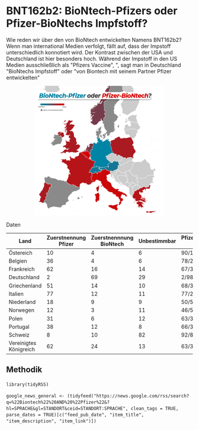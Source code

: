 # BNT162b2: BioNtech-Pfizers oder Pfizer-BioNtechs Impfstoff?

Wie reden wir über den von BioNtech entwickelten Namens BNT162b2?
Wenn man international Medien verfolgt, fällt auf, dass der Impstoff unterschiedlich konnotiert wird. Der Kontrast zwischen der USA und Deutschland ist hier besonders hoch.
Während der Impstoff in den US Medien ausschließlich als "Pfizers Vaccine", ", sagt man in Deutschland "BioNtechs Impfstoff" oder "von Biontech mit seinem Partner Pfizer entwickelten"



<p align="center">
  <img src="https://github.com/konradrs/Biontech-Pfizer-Name/blob/main/map.png?raw=true" width="350" />
</p



## Daten
 
| Land | Zuerstnennung Pfizer | Zuerstnennnung BioNtech | Unbestimmbar |Pfizer/BioNtech in %
| ---         |     ---      |     ---      |     ---      |     ---      |
|Östereich|10|4|6|90/10
|Belgien|36|4|6|78/22
|Frankreich|62|16|14|67/33
|Deutschland|2|69|29|2/98
|Griechenland|51|14|10|68/32
|Italien|77|12|11|77/23
|Niederland|18|9|9|50/50
|Norwegen|12|3|11|46/54
|Polen|31|6|12|63/37
|Portugal|38|12|8|66/34
|Schweiz|8|10|82|92/8
|Vereinigtes Königreich|62|24|13|63/37

## Methodik


`library(tidyRSS)`

`google_news_general <- (tidyfeed("https://news.google.com/rss/search?q=%22Biontech%22%20AND%20%22Pfizer%22&?hl=SPRACHE&gl=STANDORT&ceid=STANDORT:SPRACHE",
                            clean_tags = TRUE, parse_dates = TRUE)[c("feed_pub_date", "item_title", "item_description", "item_link")])`
